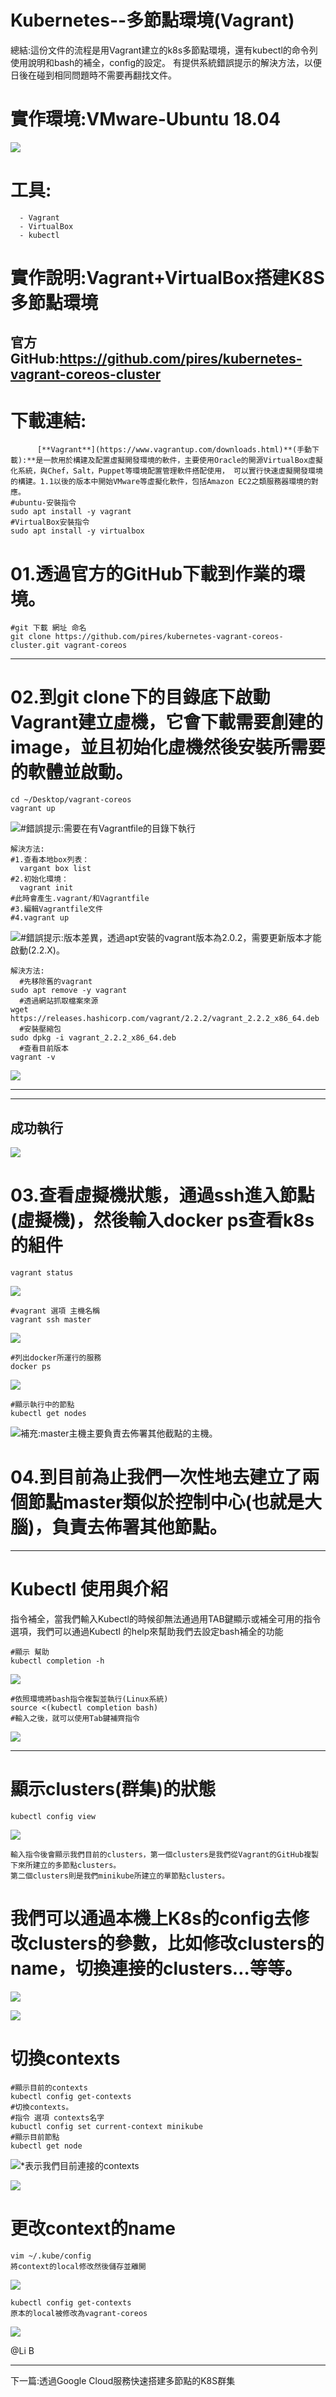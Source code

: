 # Kubernetes--多節點環境(Vagrant)
總結:這份文件的流程是用Vagrant建立的k8s多節點環境，還有kubectl的命令列使用說明和bash的補全，config的設定。
有提供系統錯誤提示的解決方法，以便日後在碰到相同問題時不需要再翻找文件。

# 
# 實作環境:VMware-Ubuntu 18.04
![](https://d2mxuefqeaa7sj.cloudfront.net/s_785DEFD94F86BD0B5C99322548C77CAC8A740A3FDD24A57DD443F39EC2AB3D2C_1551447317096_.png)

  # 工具:
      - Vagrant
      - VirtualBox
      - kubectl
# 實作說明:**Vagrant+VirtualBox搭建K8S**多節點環境
## 官方GitHub:https://github.com/pires/kubernetes-vagrant-coreos-cluster
# 下載連結:
          [**Vagrant**](https://www.vagrantup.com/downloads.html)**(手動下載):**是一款用於構建及配置虛擬開發環境的軟件，主要使用Oracle的開源VirtualBox虛擬化系統，與Chef，Salt，Puppet等環境配置管理軟件搭配使用， 可以實行快速虛擬開發環境的構建。1.1以後的版本中開始VMware等虛擬化軟件，包括Amazon EC2之類服務器環境的對應。
    #ubuntu-安裝指令
    sudo apt install -y vagrant
    #VirtualBox安裝指令
    sudo apt install -y virtualbox
# 01.透過官方的GitHub下載到作業的環境。
    #git 下載 網址 命名
    git clone https://github.com/pires/kubernetes-vagrant-coreos-cluster.git vagrant-coreos
----------
# 02.到git clone下的目錄底下啟動**Vagrant建立虛機，它會下載需要創建的image，並且初始化虛機然後安裝所需要的軟體並啟動。**
    cd ~/Desktop/vagrant-coreos
    vagrant up
![#錯誤提示:需要在有Vagrantfile的目錄下執行](https://d2mxuefqeaa7sj.cloudfront.net/s_785DEFD94F86BD0B5C99322548C77CAC8A740A3FDD24A57DD443F39EC2AB3D2C_1551417247791_image.png)

    解決方法:
    #1.查看本地box列表：
      vargant box list
    #2.初始化環境：
      vagrant init
    #此時會產生.vagrant/和Vagrantfile
    #3.編輯Vagrantfile文件
    #4.vagrant up
![#錯誤提示:版本差異，透過apt安裝的vagrant版本為2.0.2，需要更新版本才能啟動(2.2.X)。](https://d2mxuefqeaa7sj.cloudfront.net/s_785DEFD94F86BD0B5C99322548C77CAC8A740A3FDD24A57DD443F39EC2AB3D2C_1551417573227_image.png)

    解決方法:
      #先移除舊的vagrant
    sudo apt remove -y vagrant
      #透過網站抓取檔案來源
    wget https://releases.hashicorp.com/vagrant/2.2.2/vagrant_2.2.2_x86_64.deb
      #安裝壓縮包
    sudo dpkg -i vagrant_2.2.2_x86_64.deb
      #查看目前版本
    vagrant -v
![](https://d2mxuefqeaa7sj.cloudfront.net/s_785DEFD94F86BD0B5C99322548C77CAC8A740A3FDD24A57DD443F39EC2AB3D2C_1551421004036_image.png)

----------
----------
## 成功執行
![](https://d2mxuefqeaa7sj.cloudfront.net/s_785DEFD94F86BD0B5C99322548C77CAC8A740A3FDD24A57DD443F39EC2AB3D2C_1551431951154_image.png)

# 03.查看虛擬機狀態，通過ssh進入節點(虛擬機)，然後輸入docker ps查看k8s的組件
    vagrant status
![](https://d2mxuefqeaa7sj.cloudfront.net/s_785DEFD94F86BD0B5C99322548C77CAC8A740A3FDD24A57DD443F39EC2AB3D2C_1551432159371_image.png)

    #vagrant 選項 主機名稱
    vagrant ssh master
![](https://d2mxuefqeaa7sj.cloudfront.net/s_785DEFD94F86BD0B5C99322548C77CAC8A740A3FDD24A57DD443F39EC2AB3D2C_1551432420834_image.png)

    #列出docker所運行的服務
    docker ps
![](https://d2mxuefqeaa7sj.cloudfront.net/s_785DEFD94F86BD0B5C99322548C77CAC8A740A3FDD24A57DD443F39EC2AB3D2C_1551432488301_image.png)

    #顯示執行中的節點
    kubectl get nodes
![補充:master主機主要負責去佈署其他截點的主機。](https://d2mxuefqeaa7sj.cloudfront.net/s_785DEFD94F86BD0B5C99322548C77CAC8A740A3FDD24A57DD443F39EC2AB3D2C_1551432690276_image.png)

# 04.到目前為止我們一次性地去建立了兩個節點master類似於控制中心(也就是大腦)，負責去佈署其他節點。
----------
# Kubectl 使用與介紹

指令補全，當我們輸入Kubectl的時候卻無法通過用TAB鍵顯示或補全可用的指令選項，我們可以通過Kubectl 的help來幫助我們去設定bash補全的功能

    #顯示 幫助
    kubectl completion -h
![](https://d2mxuefqeaa7sj.cloudfront.net/s_785DEFD94F86BD0B5C99322548C77CAC8A740A3FDD24A57DD443F39EC2AB3D2C_1551434900969_image.png)

    #依照環境將bash指令複製並執行(Linux系統)
    source <(kubectl completion bash)
    #輸入之後，就可以使用Tab鍵補齊指令
![](https://d2mxuefqeaa7sj.cloudfront.net/s_785DEFD94F86BD0B5C99322548C77CAC8A740A3FDD24A57DD443F39EC2AB3D2C_1551435258523_image.png)

----------
# 顯示clusters(群集)的狀態
    kubectl config view
![](https://d2mxuefqeaa7sj.cloudfront.net/s_785DEFD94F86BD0B5C99322548C77CAC8A740A3FDD24A57DD443F39EC2AB3D2C_1551442572600_image.png)

    輸入指令後會顯示我們目前的clusters，第一個clusters是我們從Vagrant的GitHub複製下來所建立的多節點clusters。
    第二個clusters則是我們minikube所建立的單節點clusters。
# 我們可以通過本機上K8s的config去修改clusters的參數，比如修改clusters的name，切換連接的clusters…等等。
![](https://d2mxuefqeaa7sj.cloudfront.net/s_785DEFD94F86BD0B5C99322548C77CAC8A740A3FDD24A57DD443F39EC2AB3D2C_1551443279083_image.png)

![](https://d2mxuefqeaa7sj.cloudfront.net/s_785DEFD94F86BD0B5C99322548C77CAC8A740A3FDD24A57DD443F39EC2AB3D2C_1551444101760_tempsnip.png)

# 切換contexts
    #顯示目前的contexts
    kubectl config get-contexts
    #切換contexts。
    #指令 選項 contexts名字
    kubuctl config set current-context minikube
    #顯示目前節點
    kubectl get node
![*表示我們目前連接的contexts](https://d2mxuefqeaa7sj.cloudfront.net/s_785DEFD94F86BD0B5C99322548C77CAC8A740A3FDD24A57DD443F39EC2AB3D2C_1551444288716_image.png)

![](https://d2mxuefqeaa7sj.cloudfront.net/s_785DEFD94F86BD0B5C99322548C77CAC8A740A3FDD24A57DD443F39EC2AB3D2C_1551444718214_image.png)

# 更改context的name
    vim ~/.kube/config
    將context的local修改然後儲存並離開
![](https://d2mxuefqeaa7sj.cloudfront.net/s_785DEFD94F86BD0B5C99322548C77CAC8A740A3FDD24A57DD443F39EC2AB3D2C_1551445060069_01.png)

    kubectl config get-contexts
    原本的local被修改為vagrant-coreos
![](https://d2mxuefqeaa7sj.cloudfront.net/s_785DEFD94F86BD0B5C99322548C77CAC8A740A3FDD24A57DD443F39EC2AB3D2C_1551445187670_image.png)


@Li B 

----------

下一篇:透過Google Cloud服務快速搭建多節點的K8S群集

